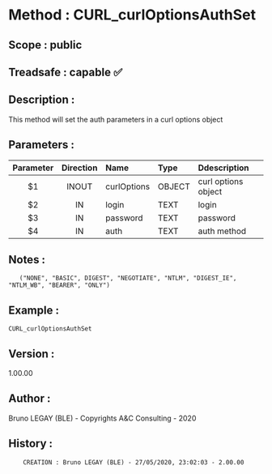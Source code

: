 ﻿# **Method :** CURL_curlOptionsAuthSet## **Scope :** public## **Treadsafe :** capable ✅ ## **Description :** This method will set the auth parameters in a curl options object## **Parameters :** | Parameter | Direction | Name | Type | Ddescription | |:----:|:----:|:----|:----|:----| | $1 | INOUT | curlOptions | OBJECT | curl options object | | $2 | IN | login | TEXT | login | | $3 | IN | password | TEXT | password | | $4 | IN | auth | TEXT | auth method | ## **Notes :**        ("NONE", "BASIC", DIGEST", "NEGOTIATE", "NTLM", "DIGEST_IE", "NTLM_WB", "BEARER", "ONLY")## **Example :** ```CURL_curlOptionsAuthSet```## **Version :** 1.00.00## **Author :** Bruno LEGAY (BLE) - Copyrights A&C Consulting - 2020## **History :**          CREATION : Bruno LEGAY (BLE) - 27/05/2020, 23:02:03 - 2.00.00